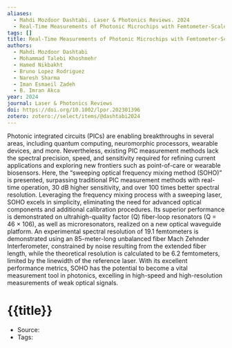 ```yaml
---
aliases:
  - Mahdi Mozdoor Dashtabi. Laser & Photonics Reviews. 2024
  - Real-Time Measurements of Photonic Microchips with Femtometer-Scale Spectral Precision and Ultrahigh Sensitivity
tags: []
title: Real-Time Measurements of Photonic Microchips with Femtometer-Scale Spectral Precision and Ultrahigh Sensitivity
authors:
  - Mahdi Mozdoor Dashtabi
  - Mohammad Talebi Khoshmehr
  - Hamed Nikbakht
  - Bruno Lopez Rodriguez
  - Naresh Sharma
  - Iman Esmaeil Zadeh
  - B. Imran Akca
year: 2024
journal: Laser & Photonics Reviews
doi: https://doi.org/10.1002/lpor.202301396
zotero: zotero://select/items/@dashtabi2024
---
```

<!-- START_ABSTRACT -->
Photonic integrated circuits (PICs) are enabling breakthroughs in several areas, including quantum computing, neuromorphic processors, wearable devices, and more. Nevertheless, existing PIC measurement methods lack the spectral precision, speed, and sensitivity required for refining current applications and exploring new frontiers such as point-of-care or wearable biosensors. Here, the “sweeping optical frequency mixing method (SOHO)” is presented, surpassing traditional PIC measurement methods with real-time operation, 30 dB higher sensitivity, and over 100 times better spectral resolution. Leveraging the frequency mixing process with a sweeping laser, SOHO excels in simplicity, eliminating the need for advanced optical components and additional calibration procedures. Its superior performance is demonstrated on ultrahigh-quality factor (Q) fiber-loop resonators (Q = 46 × 106), as well as microresonators, realized on a new optical waveguide platform. An experimental spectral resolution of 19.1 femtometers is demonstrated using an 85-meter-long unbalanced fiber Mach Zehnder Interferometer, constrained by noise resulting from the extended fiber length, while the theoretical resolution is calculated to be 6.2 femtometers, limited by the linewidth of the reference laser. With its excellent performance metrics, SOHO has the potential to become a vital measurement tool in photonics, excelling in high-speed and high-resolution measurements of weak optical signals.
<!-- END_ABSTRACT -->

<!-- START_TEMPLATE -->
# {{title}}

- Source:
- Tags: 
<!-- END_TEMPLATE -->